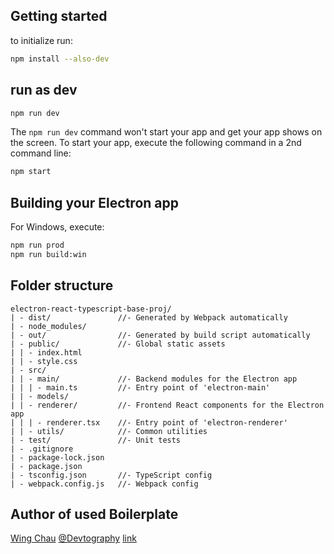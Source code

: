 ## Getting started

to initialize run:

```sh
npm install --also-dev
```

## run as dev

```sh
npm run dev
```

The `npm run dev` command won't start your app and get your app shows on the screen. To start your app, execute the following command in a 2nd command line:

```sh
npm start
```

## Building your Electron app

For Windows, execute:

```sh
npm run prod
npm run build:win
```

## Folder structure

```
electron-react-typescript-base-proj/
| - dist/               //- Generated by Webpack automatically
| - node_modules/
| - out/                //- Generated by build script automatically
| - public/             //- Global static assets
| | - index.html
| | - style.css
| - src/
| | - main/             //- Backend modules for the Electron app
| | | - main.ts         //- Entry point of 'electron-main'
| | - models/
| | - renderer/         //- Frontend React components for the Electron app
| | | - renderer.tsx    //- Entry point of 'electron-renderer'
| | - utils/            //- Common utilities
| - test/               //- Unit tests
| - .gitignore
| - package-lock.json
| - package.json
| - tsconfig.json       //- TypeScript config
| - webpack.config.js   //- Webpack config
```

## Author of used Boilerplate

[Wing Chau](https://github.com/iamWing) [@Devtography](https://github.com/Devtography) [link](https://github.com/Devtography/electron-react-typescript-webpack-boilerplate)
